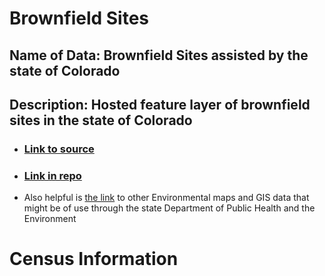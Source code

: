 # Brownfield Sites 

## Name of Data: Brownfield Sites assisted by the state of Colorado 

## Description: Hosted feature layer of brownfield sites in the state of Colorado

* ### [Link to source](https://services3.arcgis.com/66aUo8zsujfVXRIT/ArcGIS/rest/services/CDPHE_Brownfield/FeatureServer/0?f=pjson)

* ### [Link in repo](https://github.com/elisechessman/up206a-elise/blob/main/Data/Brownfields_CO_json) 


* Also helpful is [the link](https://cdphe.colorado.gov/hm-gis-data) to other Environmental maps and GIS data that might be of use through the state Department of Public Health and the Environment


# Census Information

